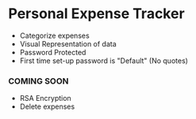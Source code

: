 # Personal Expense Tracker
  * Categorize expenses
  * Visual Representation of data
  * Password Protected
  * First time set-up password is "Default" (No quotes)

### COMING SOON
* RSA Encryption
* Delete expenses
  
